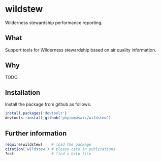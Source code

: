 # wildstew
Wilderness stewardship performance reporting.


## What

Support tools for Wilderness stewardship based on air quality information.


## Why

TODO.


## Installation

Install the package from github as follows:
```r
install.packages('devtools')
devtools::install_github('phytomosaic/wildstew')
```


## Further information

```r
require(wildstew)    # load the package
citation('wildstew') # please cite in publications
?est                 # find a help file
```
